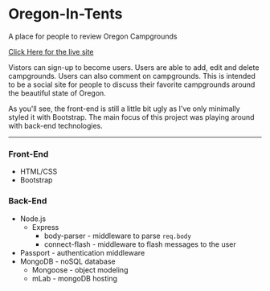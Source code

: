# Oregon-In-Tents
A place for people to review Oregon Campgrounds

[Click Here for the live site](https://oregon-in-tents.herokuapp.com/)

Vistors can sign-up to become users. Users are able to add, edit and delete campgrounds. Users can also comment on campgrounds. This is intended to be a social site for people to discuss their favorite campgrounds around the beautiful state of Oregon. 

As you'll see, the front-end is still a little bit ugly as I've only minimally styled it with Bootstrap. The main focus of this project was playing around with back-end technologies.

---

### Front-End
* HTML/CSS
* Bootstrap

### Back-End
* Node.js
  * Express
    * body-parser - middleware to parse `req.body`
    * connect-flash - middleware to flash messages to the user
* Passport - authentication middleware
* MongoDB - noSQL database
  * Mongoose - object modeling
  * mLab - mongoDB hosting
